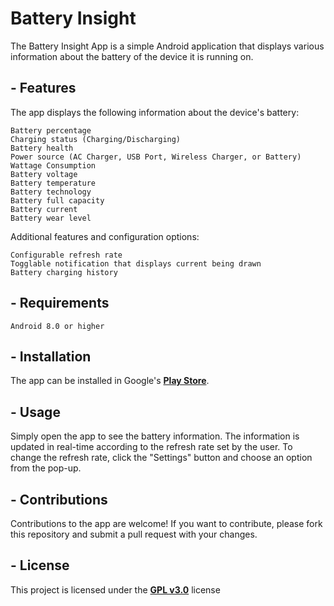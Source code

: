 # **Battery Insight**

The Battery Insight App is a simple Android application that displays various information about the battery of the device it is running on.

## - Features

The app displays the following information about the device's battery:

    Battery percentage
    Charging status (Charging/Discharging)
    Battery health
    Power source (AC Charger, USB Port, Wireless Charger, or Battery)
    Wattage Consumption
    Battery voltage
    Battery temperature
    Battery technology
    Battery full capacity
    Battery current
    Battery wear level

Additional features and configuration options:

    Configurable refresh rate
    Togglable notification that displays current being drawn
    Battery charging history

## - Requirements

    Android 8.0 or higher

## - Installation

The app can be installed in Google's [**Play Store**](https://play.google.com/store/apps/details?id=com.midnightsonne.batteryinsight).

## - Usage

Simply open the app to see the battery information. The information is updated in real-time according to the refresh rate set by the user. To change the refresh rate, click the "Settings" button and choose an option from the pop-up.

## - Contributions

Contributions to the app are welcome! If you want to contribute, please fork this repository and submit a pull request with your changes.

## - License

This project is licensed under the [**GPL v3.0**](LICENSE) license